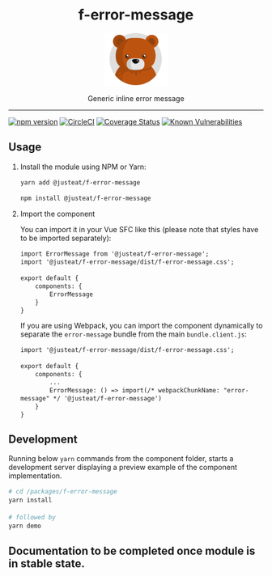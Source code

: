 
<div align="center">
  <h1>f-error-message</h1>

  <img width="125" alt="Fozzie Bear" src="../../bear.png" />

  <p>Generic inline error message</p>
</div>

---

[![npm version](https://badge.fury.io/js/%40justeat%2Ff-error-message.svg)](https://badge.fury.io/js/%40justeat%2Ff-error-message)
[![CircleCI](https://circleci.com/gh/justeat/fozzie-components.svg?style=svg)](https://circleci.com/gh/justeat/workflows/fozzie-components)
[![Coverage Status](https://coveralls.io/repos/github/justeat/f-error-message/badge.svg)](https://coveralls.io/github/justeat/f-error-message)
[![Known Vulnerabilities](https://snyk.io/test/github/justeat/f-error-message/badge.svg?targetFile=package.json)](https://snyk.io/test/github/justeat/f-error-message?targetFile=package.json)


## Usage

1.  Install the module using NPM or Yarn:

    ```bash
    yarn add @justeat/f-error-message
    ```

    ```bash
    npm install @justeat/f-error-message
    ```

2.  Import the component

    You can import it in your Vue SFC like this (please note that styles have to be imported separately):

    ```
    import ErrorMessage from '@justeat/f-error-message';
    import '@justeat/f-error-message/dist/f-error-message.css';

    export default {
        components: {
            ErrorMessage
        }
    }
    ```

    If you are using Webpack, you can import the component dynamically to separate the `error-message` bundle from the main `bundle.client.js`:

    ```
    import '@justeat/f-error-message/dist/f-error-message.css';

    export default {
        components: {
            ...
            ErrorMessage: () => import(/* webpackChunkName: "error-message" */ '@justeat/f-error-message')
        }
    }

    ```

## Development

Running below `yarn` commands from the component folder, starts a development
server displaying a preview example of the component implementation.

```bash
# cd /packages/f-error-message
yarn install

# followed by
yarn demo
```

## Documentation to be completed once module is in stable state.
